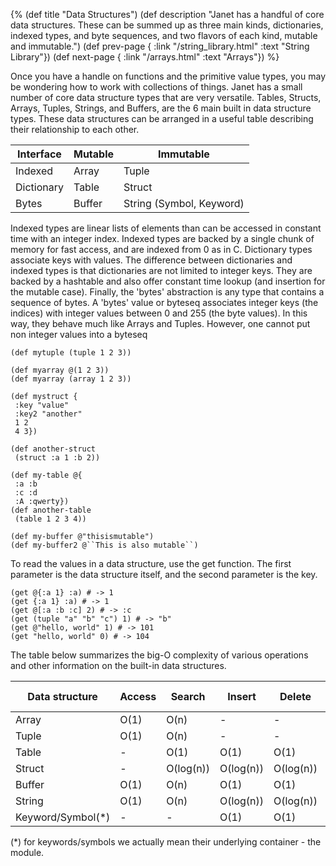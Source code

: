 {%
(def title "Data Structures")
(def description "Janet has a handful of core data structures.
 These can be summed up as three main kinds, dictionaries, indexed
 types, and byte sequences, and two flavors of each kind, mutable and immutable.")
(def prev-page {
 :link "/string_library.html"
 :text "String Library"})
(def next-page {
 :link "/arrays.html"
 :text "Arrays"})
%}

Once you have a handle on functions and the primitive value types, you may be wondering how
to work with collections of things. Janet has a small number of core data structure types
that are very versatile. Tables, Structs, Arrays, Tuples, Strings, and Buffers, are the 6 main
built in data structure types. These data structures can be arranged in a useful table describing
their relationship to each other.

| Interface  | Mutable | Immutable                |
| ---------- | ------- | -------------------------|
| Indexed    | Array   | Tuple                    |
| Dictionary | Table   | Struct                   |
| Bytes      | Buffer  | String (Symbol, Keyword) |

Indexed types are linear lists of elements than can be accessed in constant time with an integer index.
Indexed types are backed by a single chunk of memory for fast access, and are indexed from 0 as in C.
Dictionary types associate keys with values. The difference between dictionaries and indexed types
is that dictionaries are not limited to integer keys. They are backed by a hashtable and also offer
constant time lookup (and insertion for the mutable case).
Finally, the 'bytes' abstraction is any type that contains a sequence of bytes. A 'bytes' value or byteseq associates
integer keys (the indices) with integer values between 0 and 255 (the byte values). In this way,
they behave much like Arrays and Tuples. However, one cannot put non integer values into a byteseq

```janet
(def mytuple (tuple 1 2 3))

(def myarray @(1 2 3))
(def myarray (array 1 2 3))

(def mystruct {
 :key "value"
 :key2 "another"
 1 2
 4 3})

(def another-struct
 (struct :a 1 :b 2))

(def my-table @{
 :a :b
 :c :d
 :A :qwerty})
(def another-table
 (table 1 2 3 4))

(def my-buffer @"thisismutable")
(def my-buffer2 @``This is also mutable``)
```

To read the values in a data structure, use the get function. The first parameter is the data structure
itself, and the second parameter is the key.

```janet
(get @{:a 1} :a) # -> 1
(get {:a 1} :a) # -> 1
(get @[:a :b :c] 2) # -> :c
(get (tuple "a" "b" "c") 1) # -> "b"
(get @"hello, world" 1) # -> 101
(get "hello, world" 0) # -> 104
```
The table below summarizes the big-O complexity of various operations and other information
on the built-in data structures.

| Data structure    | Access | Search    | Insert    | Delete    | Space Complexity | Growable? |
| --------------    | ------ | ------    | ------    | ------    | ---------------- | --------- |
| Array             | O(1)   | O(n)      | -         | -         | O(1)             | No        |
| Tuple             | O(1)   | O(n)      | -         | -         | O(1)             | No        |
| Table             | -      | O(1)      | O(1)      | O(1)      | O(1)             | Yes       |
| Struct            | -      | O(log(n)) | O(log(n)) | O(log(n)) | O(1)             | Yes       |
| Buffer            | O(1)   | O(n)      | O(1)      | O(1)      | O(1)             | Yes       |
| String            | O(1)   | O(n)      | O(log(n)) | O(log(n)) | O(1)             | Yes       |
| Keyword/Symbol(*) | -      | -         | O(1)      | O(1)      | O(1)             | Yes       |

(*) for keywords/symbols we actually mean their underlying container - the module.
